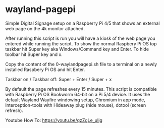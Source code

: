 # wayland-pagepi

Simple Digital Signage setup on a Raspberry Pi 4/5 that shows an external web page on the 4k monitor attached.

After running this script is run you will have a kiosk of the web page you entered while running the script. To show the normal Raspbery Pi OS top taskbar hit Super key aka Windows/Command key and Enter. To hide toolbar hit Super key and x. 

Copy the content of the 0-waylandpagepi.sh file to a terminal on a newly installed Raspbery Pi OS and hit Enter. 

Taskbar on / Taskbar off:
Super + Enter / Super + x

By default the page refreshes every 15 minutes. This script is compatible with Raspberry Pi OS Bookworm 64-bit on a Pi 5/4 device. It uses the default Wayland Wayfire windowing setup, Chromium in app mode, Interception-tools with Hideaway plug (hide mouse), dotool (screen refresh).

Youtube How To:
https://youtu.be/qzZgLe_uIjg

